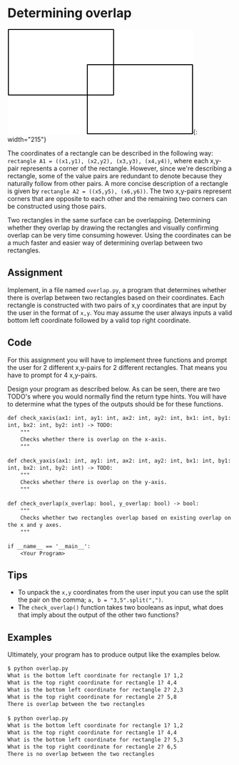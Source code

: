 # Determining overlap

![](rechthoeken.png){: width="215"}

The coordinates of a rectangle can be described in the following way: `rectangle A1 = ((x1,y1), (x2,y2), (x3,y3), (x4,y4))`, where each x,y-pair represents a corner of the rectangle.
However, since we're describing a rectangle, some of the value pairs are redundant to denote because they naturally follow from other pairs. A more concise description of a rectangle is given by `rectangle A2 = ((x5,y5), (x6,y6))`. The two x,y-pairs represent corners that are opposite to each other and the remaining two corners can be constructed using those pairs.

Two rectangles in the same surface can be overlapping. Determining whether they overlap by drawing the rectangles and visually confirming overlap can be very time consuming however.
Using the coordinates can be a much faster and easier way of determining overlap between two rectangles.

## Assignment

Implement, in a file named `overlap.py`, a program that determines whether there is overlap between two rectangles based on their coordinates.
Each rectangle is constructed with two pairs of x,y coordinates that are input by the user in the format of `x,y`. You may assume the user always inputs a valid bottom left coordinate followed by a valid top right coordinate.

## Code

For this assignment you will have to implement three functions and prompt the user for 2 different x,y-pairs for 2 different rectangles. That means you have to prompt for 4 x,y-pairs.

Design your program as described below. As can be seen, there are two TODO's where you would normally find the return type hints. You will have to determine what the types of the outputs should be for these functions.

    def check_xaxis(ax1: int, ay1: int, ax2: int, ay2: int, bx1: int, by1: int, bx2: int, by2: int) -> TODO:
        """
        Checks whether there is overlap on the x-axis.
        """

    def check_yaxis(ax1: int, ay1: int, ax2: int, ay2: int, bx1: int, by1: int, bx2: int, by2: int) -> TODO:
        """
        Checks whether there is overlap on the y-axis.
        """

    def check_overlap(x_overlap: bool, y_overlap: bool) -> bool:
        """
        Checks whether two rectangles overlap based on existing overlap on the x and y axes.
        """

    if __name__ == '__main__':
        <Your Program>

## Tips

* To unpack the `x,y` coordinates from the user input you can use the split the pair on the comma; `a, b = "3,5".split(",")`.
* The `check_overlap()` function takes two booleans as input, what does that imply about the output of the other two functions?

## Examples

Ultimately, your program has to produce output like the examples below.

    $ python overlap.py
    What is the bottom left coordinate for rectangle 1? 1,2
    What is the top right coordinate for rectangle 1? 4,4
    What is the bottom left coordinate for rectangle 2? 2,3
    What is the top right coordinate for rectangle 2? 5,8
    There is overlap between the two rectangles

    $ python overlap.py
    What is the bottom left coordinate for rectangle 1? 1,2
    What is the top right coordinate for rectangle 1? 4,4
    What is the bottom left coordinate for rectangle 2? 5,3
    What is the top right coordinate for rectangle 2? 6,5    
    There is no overlap between the two rectangles
